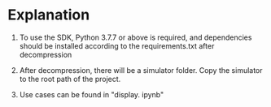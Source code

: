 # Explanation

1. To use the SDK, Python 3.7.7 or above is required, and dependencies should be installed according to the requirements.txt after decompression

2. After decompression, there will be a simulator folder. Copy the simulator to the root path of the project.

3. Use cases can be found in "display. ipynb"
